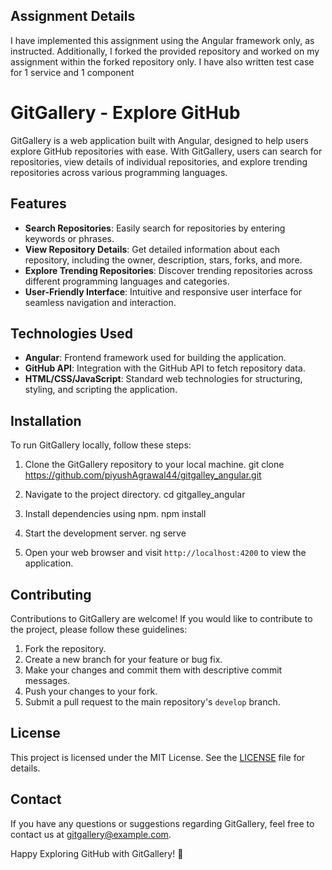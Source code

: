 
## Assignment Details
I have implemented this assignment using the Angular framework only, as instructed. Additionally, I forked the provided repository and worked on my assignment within the forked repository only. I have also written test case for 1 service and 1 component


# GitGallery - Explore GitHub

GitGallery is a web application built with Angular, designed to help users explore GitHub repositories with ease. With GitGallery, users can search for repositories, view details of individual repositories, and explore trending repositories across various programming languages.


## Features
- **Search Repositories**: Easily search for repositories by entering keywords or phrases.
- **View Repository Details**: Get detailed information about each repository, including the owner, description, stars, forks, and more.
- **Explore Trending Repositories**: Discover trending repositories across different programming languages and categories.
- **User-Friendly Interface**: Intuitive and responsive user interface for seamless navigation and interaction.

## Technologies Used
- **Angular**: Frontend framework used for building the application.
- **GitHub API**: Integration with the GitHub API to fetch repository data.
- **HTML/CSS/JavaScript**: Standard web technologies for structuring, styling, and scripting the application.

## Installation
To run GitGallery locally, follow these steps:

1. Clone the GitGallery repository to your local machine.
git clone https://github.com/piyushAgrawal44/gitgalley_angular.git

2. Navigate to the project directory.
cd gitgalley_angular

3. Install dependencies using npm.
npm install

4. Start the development server.
ng serve

5. Open your web browser and visit `http://localhost:4200` to view the application.


## Contributing
Contributions to GitGallery are welcome! If you would like to contribute to the project, please follow these guidelines:

1. Fork the repository.
2. Create a new branch for your feature or bug fix.
3. Make your changes and commit them with descriptive commit messages.
4. Push your changes to your fork.
5. Submit a pull request to the main repository's `develop` branch.

## License
This project is licensed under the MIT License. See the [LICENSE](LICENSE) file for details.

## Contact
If you have any questions or suggestions regarding GitGallery, feel free to contact us at gitgallery@example.com.

Happy Exploring GitHub with GitGallery! 🚀
